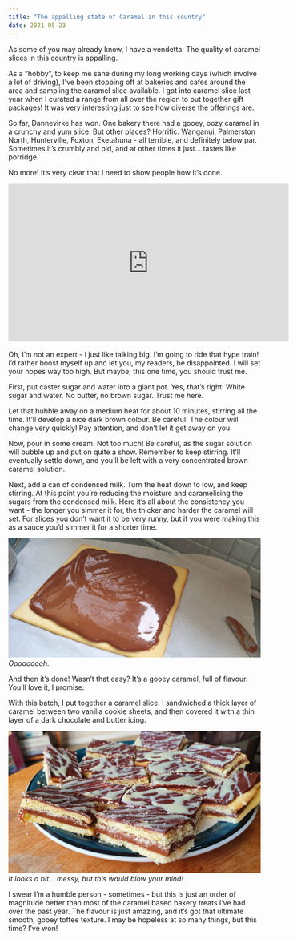 ```yaml
---
title: "The appalling state of Caramel in this country"
date: 2021-05-23
---
```


As some of you may already know, I have a vendetta: The quality of caramel slices in this country is appalling.

As a “hobby”, to keep me sane during my long working days (which involve a lot of driving), I've been stopping off at bakeries and cafes around the area and sampling the caramel slice available. I got into caramel slice last year when I curated a range from all over the region to put together gift packages! It was very interesting just to see how diverse the offerings are.

So far, Dannevirke has won. One bakery there had a gooey, oozy caramel in a crunchy and yum slice. But other places? Horrific. Wanganui, Palmerston North, Hunterville, Foxton, Eketahuna - all terrible, and definitely below par. Sometimes it’s crumbly and old, and at other times it just… tastes like porridge.

No more! It’s very clear that I need to show people how it’s done.

<iframe width="560" height="315" src="https://www.youtube.com/watch?v=/videoseries?list=PL108VewJBdOA_OfLkchSuUgJumDqZTGPe" title="YouTube video player" frameborder="0" allow="accelerometer; autoplay; clipboard-write; encrypted-media; gyroscope; picture-in-picture" allowfullscreen></iframe>

Oh, I’m not an expert - I just like talking big. I’m going to ride that hype train! I’d rather boost myself up and let you, my readers, be disappointed. I will set your hopes way too high. But maybe, this one time, you should trust me.

First, put caster sugar and water into a giant pot. Yes, that’s right: White sugar and water. No butter, no brown sugar. Trust me here.

Let that bubble away on a medium heat for about 10 minutes, stirring all the time. It’ll develop a nice dark brown colour. Be careful: The colour will change very quickly! Pay attention, and don’t let it get away on you.

Now, pour in some cream. Not too much! Be careful, as the sugar solution will bubble up and put on quite a show. Remember to keep stirring. It’ll eventually settle down, and you’ll be left with a very concentrated brown caramel solution.

Next, add a can of condensed milk. Turn the heat down to low, and keep stirring. At this point you’re reducing the moisture and caramelising the sugars from the condensed milk. Here it’s all about the consistency you want - the longer you simmer it for, the thicker and harder the caramel will set. For slices you don’t want it to be very runny, but if you were making this as a sauce you’d simmer it for a shorter time.

![Caramel.](../../assets/images/blog/caramel.jpg)
_Ooooooooh._

And then it’s done! Wasn’t that easy? It’s a gooey caramel, full of flavour. You’ll love it, I promise.

With this batch, I put together a caramel slice. I sandwiched a thick layer of caramel between two vanilla cookie sheets, and then covered it with a thin layer of a dark chocolate and butter icing.

![Caramel.](../../assets/images/blog/slice.jpg)
_It looks a bit... messy, but this would blow your mind!_

I swear I’m a humble person - sometimes - but this is just an order of magnitude better than most of the caramel based bakery treats I’ve had over the past year. The flavour is just amazing, and it’s got that ultimate smooth, gooey toffee texture. I may be hopeless at so many things, but this time? I’ve won!
